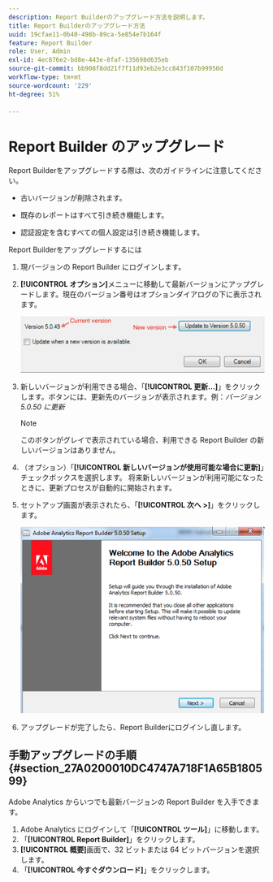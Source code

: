 ```yaml
---
description: Report Builderのアップグレード方法を説明します。
title: Report Builderのアップグレード方法
uuid: 19cfae11-0b40-498b-89ca-5e854e7b164f
feature: Report Builder
role: User, Admin
exl-id: 4ec876e2-bd8e-443e-8faf-135698d635eb
source-git-commit: bb908f8dd21f7f11d93eb2e3cc843f107b99950d
workflow-type: tm+mt
source-wordcount: '229'
ht-degree: 51%

---
```


# Report Builder のアップグレード

Report Builderをアップグレードする際は、次のガイドラインに注意してください。

* 古いバージョンが削除されます。

* 既存のレポートはすべて引き続き機能します。

* 認証設定を含むすべての個人設定は引き続き機能します。

Report Builderをアップグレードするには

1. 現バージョンの Report Builder にログインします。
1. **[!UICONTROL オプション]**&#x200B;メニューに移動して最新バージョンにアップグレードします。現在のバージョン番号はオプションダイアログの下に表示されます。

   ![ オプションダイアログと現在のバージョンおよび新しいバージョンを示すスクリーンショット。](assets/upgrade.png)

1. 新しいバージョンが利用できる場合、「**[!UICONTROL 更新...]**」をクリックします。ボタンには、更新先のバージョンが表示されます。例：*バージョン 5.0.50 に更新*

   >[!NOTE]
   >
   >このボタンがグレイで表示されている場合、利用できる Report Builder の新しいバージョンはありません。

1. （オプション）「**[!UICONTROL 新しいバージョンが使用可能な場合に更新]**」チェックボックスを選択します。 将来新しいバージョンが利用可能になったときに、更新プロセスが自動的に開始されます。
1. セットアップ画面が表示されたら、「**[!UICONTROL 次へ >]**」をクリックします。

   ![Report Builder設定画面を示したスクリーンショット。](assets/setup.png)

1. アップグレードが完了したら、Report Builderにログインし直します。

## 手動アップグレードの手順 {#section_27A0200010DC4747A718F1A65B180599}

Adobe Analytics からいつでも最新バージョンの Report Builder を入手できます。

1. Adobe Analytics にログインして「**[!UICONTROL ツール]**」に移動します。
1. 「**[!UICONTROL Report Builder]**」をクリックします。
1. **[!UICONTROL 概要]**&#x200B;画面で、32 ビットまたは 64 ビットバージョンを選択します。
1. 「**[!UICONTROL 今すぐダウンロード]**」をクリックします。
